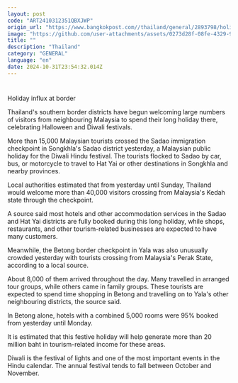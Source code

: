 ```yaml
---
layout: post
code: "ART2410312351QBXJWP"
origin_url: "https://www.bangkokpost.com//thailand/general/2893798/holiday-influx-at-border"
image: "https://github.com/user-attachments/assets/0273d28f-08fe-4329-9911-bbbb0b7b7246"
title: ""
description: "Thailand"
category: "GENERAL"
language: "en"
date: 2024-10-31T23:54:32.014Z
---
```


# 

Holiday influx at border

Thailand's southern border districts have begun welcoming large numbers of visitors from neighbouring Malaysia to spend their long holiday there, celebrating Halloween and Diwali festivals.

More than 15,000 Malaysian tourists crossed the Sadao immigration checkpoint in Songkhla's Sadao district yesterday, a Malaysian public holiday for the Diwali Hindu festival. The tourists flocked to Sadao by car, bus, or motorcycle to travel to Hat Yai or other destinations in Songkhla and nearby provinces.

Local authorities estimated that from yesterday until Sunday, Thailand would welcome more than 40,000 visitors crossing from Malaysia's Kedah state through the checkpoint.

A source said most hotels and other accommodation services in the Sadao and Hat Yai districts are fully booked during this long holiday, while shops, restaurants, and other tourism-related businesses are expected to have many customers.

Meanwhile, the Betong border checkpoint in Yala was also unusually crowded yesterday with tourists crossing from Malaysia's Perak State, according to a local source.

About 8,000 of them arrived throughout the day. Many travelled in arranged tour groups, while others came in family groups. These tourists are expected to spend time shopping in Betong and travelling on to Yala's other neighbouring districts, the source said.

In Betong alone, hotels with a combined 5,000 rooms were 95% booked from yesterday until Monday.

It is estimated that this festive holiday will help generate more than 20 million baht in tourism-related income for these areas.

Diwali is the festival of lights and one of the most important events in the Hindu calendar. The annual festival tends to fall between October and November.